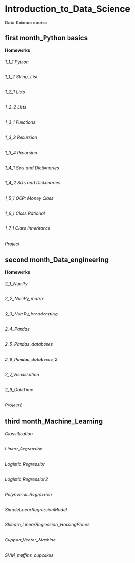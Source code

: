 # Introduction_to_Data_Science
Data Science course
## first month_Python basics
  #### Homeworks
###### 1_1_1 Python
###### 1_1_2 String, List
###### 1_2_1 Lists
###### 1_2_2 Lists
###### 1_3_1 Functions
###### 1_3_3 Recursion
###### 1_3_4 Recursion
###### 1_4_1 Sets and Dictionaries
###### 1_4_2 Sets and Dictionaries
###### 1_5_1 OOP: Money Class
###### 1_6_1 Class Rational
###### 1_7_1 Class Inheritance
###### Project

## second month_Data_engineering
  #### Homeworks
###### 2_1_NumPy
###### 2_2_NumPy_matrix
###### 2_3_NumPy_broadcasting
###### 2_4_Pandas
###### 2_5_Pandas_databases
###### 2_6_Pandas_databases_2
###### 2_7_Visualisation
###### 2_9_DateTime
###### Project2

## third month_Machine_Learning
###### Classification
###### Linear_Regression
###### Logistic_Regression
###### Logistic_Regression2
###### Polynomial_Regression
###### SimpleLinearRegressionModel
###### Sklearn_LinearRegression_HousingPrices
###### Support_Vector_Machine
###### SVM_muffins_cupcakes
